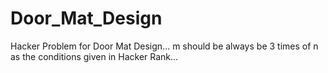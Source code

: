 # Door_Mat_Design
Hacker Problem for Door Mat Design...
m should be always be 3 times of n as the conditions given in Hacker Rank...